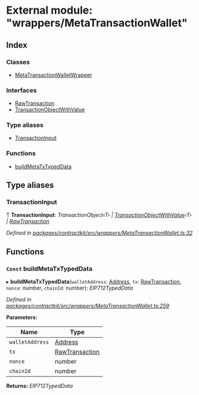 # External module: "wrappers/MetaTransactionWallet"

## Index

### Classes

* [MetaTransactionWalletWrapper](../classes/_wrappers_metatransactionwallet_.metatransactionwalletwrapper.md)

### Interfaces

* [RawTransaction](../interfaces/_wrappers_metatransactionwallet_.rawtransaction.md)
* [TransactionObjectWithValue](../interfaces/_wrappers_metatransactionwallet_.transactionobjectwithvalue.md)

### Type aliases

* [TransactionInput](_wrappers_metatransactionwallet_.md#transactioninput)

### Functions

* [buildMetaTxTypedData](_wrappers_metatransactionwallet_.md#const-buildmetatxtypeddata)

## Type aliases

###  TransactionInput

Ƭ **TransactionInput**: *TransactionObject‹T› | [TransactionObjectWithValue](../interfaces/_wrappers_metatransactionwallet_.transactionobjectwithvalue.md)‹T› | [RawTransaction](../interfaces/_wrappers_metatransactionwallet_.rawtransaction.md)*

*Defined in [packages/contractkit/src/wrappers/MetaTransactionWallet.ts:32](https://github.com/celo-org/celo-monorepo/blob/master/packages/contractkit/src/wrappers/MetaTransactionWallet.ts#L32)*

## Functions

### `Const` buildMetaTxTypedData

▸ **buildMetaTxTypedData**(`walletAddress`: [Address](_base_.md#address), `tx`: [RawTransaction](../interfaces/_wrappers_metatransactionwallet_.rawtransaction.md), `nonce`: number, `chainId`: number): *EIP712TypedData*

*Defined in [packages/contractkit/src/wrappers/MetaTransactionWallet.ts:259](https://github.com/celo-org/celo-monorepo/blob/master/packages/contractkit/src/wrappers/MetaTransactionWallet.ts#L259)*

**Parameters:**

Name | Type |
------ | ------ |
`walletAddress` | [Address](_base_.md#address) |
`tx` | [RawTransaction](../interfaces/_wrappers_metatransactionwallet_.rawtransaction.md) |
`nonce` | number |
`chainId` | number |

**Returns:** *EIP712TypedData*
